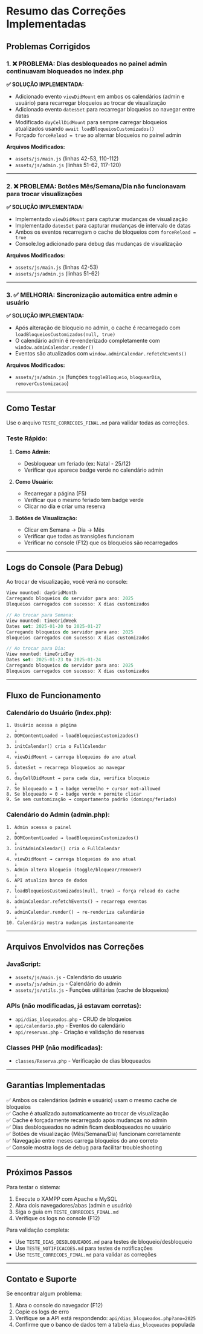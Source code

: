 # Resumo das Correções Implementadas

## Problemas Corrigidos

### 1. ❌ PROBLEMA: Dias desbloqueados no painel admin continuavam bloqueados no index.php
**✅ SOLUÇÃO IMPLEMENTADA:**
- Adicionado evento `viewDidMount` em ambos os calendários (admin e usuário) para recarregar bloqueios ao trocar de visualização
- Adicionado evento `datesSet` para recarregar bloqueios ao navegar entre datas
- Modificado `dayCellDidMount` para sempre carregar bloqueios atualizados usando `await loadBloqueiosCustomizados()`
- Forçado `forceReload = true` ao alternar bloqueios no painel admin

**Arquivos Modificados:**
- `assets/js/main.js` (linhas 42-53, 110-112)
- `assets/js/admin.js` (linhas 51-62, 117-120)

---

### 2. ❌ PROBLEMA: Botões Mês/Semana/Dia não funcionavam para trocar visualizações
**✅ SOLUÇÃO IMPLEMENTADA:**
- Implementado `viewDidMount` para capturar mudanças de visualização
- Implementado `datesSet` para capturar mudanças de intervalo de datas
- Ambos os eventos recarregam o cache de bloqueios com `forceReload = true`
- Console.log adicionado para debug das mudanças de visualização

**Arquivos Modificados:**
- `assets/js/main.js` (linhas 42-53)
- `assets/js/admin.js` (linhas 51-62)

---

### 3. ✅ MELHORIA: Sincronização automática entre admin e usuário
**✅ SOLUÇÃO IMPLEMENTADA:**
- Após alteração de bloqueio no admin, o cache é recarregado com `loadBloqueiosCustomizados(null, true)`
- O calendário admin é re-renderizado completamente com `window.adminCalendar.render()`
- Eventos são atualizados com `window.adminCalendar.refetchEvents()`

**Arquivos Modificados:**
- `assets/js/admin.js` (funções `toggleBloqueio`, `bloquearDia`, `removerCustomizacao`)

---

## Como Testar

Use o arquivo `TESTE_CORRECOES_FINAL.md` para validar todas as correções.

### Teste Rápido:

1. **Como Admin:**
   - Desbloquear um feriado (ex: Natal - 25/12)
   - Verificar que aparece badge verde no calendário admin

2. **Como Usuário:**
   - Recarregar a página (F5)
   - Verificar que o mesmo feriado tem badge verde
   - Clicar no dia e criar uma reserva

3. **Botões de Visualização:**
   - Clicar em Semana → Dia → Mês
   - Verificar que todas as transições funcionam
   - Verificar no console (F12) que os bloqueios são recarregados

---

## Logs do Console (Para Debug)

Ao trocar de visualização, você verá no console:

```javascript
View mounted: dayGridMonth
Carregando bloqueios do servidor para ano: 2025
Bloqueios carregados com sucesso: X dias customizados

// Ao trocar para Semana:
View mounted: timeGridWeek
Dates set: 2025-01-20 to 2025-01-27
Carregando bloqueios do servidor para ano: 2025
Bloqueios carregados com sucesso: X dias customizados

// Ao trocar para Dia:
View mounted: timeGridDay
Dates set: 2025-01-23 to 2025-01-24
Carregando bloqueios do servidor para ano: 2025
Bloqueios carregados com sucesso: X dias customizados
```

---

## Fluxo de Funcionamento

### Calendário do Usuário (index.php):

```
1. Usuário acessa a página
   ↓
2. DOMContentLoaded → loadBloqueiosCustomizados()
   ↓
3. initCalendar() cria o FullCalendar
   ↓
4. viewDidMount → carrega bloqueios do ano atual
   ↓
5. datesSet → recarrega bloqueios ao navegar
   ↓
6. dayCellDidMount → para cada dia, verifica bloqueio
   ↓
7. Se bloqueado = 1 → badge vermelho + cursor not-allowed
8. Se bloqueado = 0 → badge verde + permite clicar
9. Se sem customização → comportamento padrão (domingo/feriado)
```

### Calendário do Admin (admin.php):

```
1. Admin acessa o painel
   ↓
2. DOMContentLoaded → loadBloqueiosCustomizados()
   ↓
3. initAdminCalendar() cria o FullCalendar
   ↓
4. viewDidMount → carrega bloqueios do ano atual
   ↓
5. Admin altera bloqueio (toggle/bloquear/remover)
   ↓
6. API atualiza banco de dados
   ↓
7. loadBloqueiosCustomizados(null, true) → força reload do cache
   ↓
8. adminCalendar.refetchEvents() → recarrega eventos
   ↓
9. adminCalendar.render() → re-renderiza calendário
   ↓
10. Calendário mostra mudanças instantaneamente
```

---

## Arquivos Envolvidos nas Correções

### JavaScript:
- `assets/js/main.js` - Calendário do usuário
- `assets/js/admin.js` - Calendário do admin
- `assets/js/utils.js` - Funções utilitárias (cache de bloqueios)

### APIs (não modificadas, já estavam corretas):
- `api/dias_bloqueados.php` - CRUD de bloqueios
- `api/calendario.php` - Eventos do calendário
- `api/reservas.php` - Criação e validação de reservas

### Classes PHP (não modificadas):
- `classes/Reserva.php` - Verificação de dias bloqueados

---

## Garantias Implementadas

✅ Ambos os calendários (admin e usuário) usam o mesmo cache de bloqueios  
✅ Cache é atualizado automaticamente ao trocar de visualização  
✅ Cache é forçadamente recarregado após mudanças no admin  
✅ Dias desbloqueados no admin ficam desbloqueados no usuário  
✅ Botões de visualização (Mês/Semana/Dia) funcionam corretamente  
✅ Navegação entre meses carrega bloqueios do ano correto  
✅ Console mostra logs de debug para facilitar troubleshooting  

---

## Próximos Passos

Para testar o sistema:
1. Execute o XAMPP com Apache e MySQL
2. Abra dois navegadores/abas (admin e usuário)
3. Siga o guia em `TESTE_CORRECOES_FINAL.md`
4. Verifique os logs no console (F12)

Para validação completa:
- Use `TESTE_DIAS_DESBLOQUEADOS.md` para testes de bloqueio/desbloqueio
- Use `TESTE_NOTIFICACOES.md` para testes de notificações
- Use `TESTE_CORRECOES_FINAL.md` para validar as correções

---

## Contato e Suporte

Se encontrar algum problema:
1. Abra o console do navegador (F12)
2. Copie os logs de erro
3. Verifique se a API está respondendo: `api/dias_bloqueados.php?ano=2025`
4. Confirme que o banco de dados tem a tabela `dias_bloqueados` populada